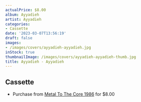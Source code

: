 ```yaml
---
actualPrice: $8.00
album: Ayyadieh
artist: Ayyadieh
categories:
- Cassette
date: '2023-03-07T13:56:19'
draft: false
images:
- /images/covers/ayyadieh-ayyadieh.jpg
inStock: true
thumbnailImage: /images/covers/ayyadieh-ayyadieh-thumb.jpg
title: Ayyadieh - Ayyadieh
---
```


## Cassette
* Purchase from [Metal To The Core 1986](https://metaltothecore1986.com/shop/ayyadieh-ayyadieh-cassette/) for $8.00
